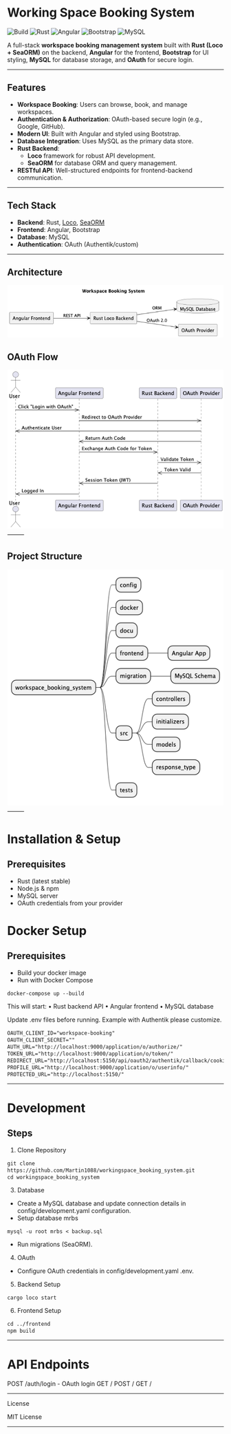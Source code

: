 # Working Space Booking System

![Build](https://img.shields.io/github/actions/workflow/status/Martin1088/workingspace_booking_system/ci.yml?branch=main)
![Rust](https://img.shields.io/badge/Rust-1.80+-orange)
![Angular](https://img.shields.io/badge/Angular-17+-red)
![Bootstrap](https://img.shields.io/badge/Bootstrap-5-blue)
![MySQL](https://img.shields.io/badge/MySQL-8-blue)

A full-stack **workspace booking management system** built with **Rust (Loco + SeaORM)** on the backend, **Angular** for
the frontend, **Bootstrap** for UI styling, **MySQL** for database storage, and **OAuth** for secure login.

---

## Features

- **Workspace Booking**: Users can browse, book, and manage workspaces.
- **Authentication & Authorization**: OAuth-based secure login (e.g., Google, GitHub).
- **Modern UI**: Built with Angular and styled using Bootstrap.
- **Database Integration**: Uses MySQL as the primary data store.
- **Rust Backend**:
    - **Loco** framework for robust API development.
    - **SeaORM** for database ORM and query management.
- **RESTful API**: Well-structured endpoints for frontend-backend communication.

---

## Tech Stack

- **Backend**: Rust, [Loco](https://github.com/loco-rs/loco), [SeaORM](https://www.sea-ql.org/SeaORM/)
- **Frontend**: Angular, Bootstrap
- **Database**: MySQL
- **Authentication**: OAuth (Authentik/custom)

---

## Architecture

![Architecture](docu/assets/Architecture-Workspace-Booking-System.png)

## OAuth Flow

![OAuth](docu/assets/OAuth-0.png)
⸻

## Project Structure

![Structure](docu/assets/Structure-0.png)
⸻

# Installation & Setup

## Prerequisites

- Rust (latest stable)
- Node.js & npm
- MySQL server
- OAuth credentials from your provider

# Docker Setup

## Prerequisites

- Build your docker image
- Run with Docker Compose

```
docker-compose up --build
```

This will start:
• Rust backend API
• Angular frontend
• MySQL database

Update .env files before running. Example with Authentik please customize.
```
OAUTH_CLIENT_ID="workspace-booking"
OAUTH_CLIENT_SECRET=""
AUTH_URL="http://localhost:9000/application/o/authorize/"
TOKEN_URL="http://localhost:9000/application/o/token/"
REDIRECT_URL="http://localhost:5150/api/oauth2/authentik/callback/cookie"
PROFILE_URL="http://localhost:9000/application/o/userinfo/"
PROTECTED_URL="http://localhost:5150/"

```
---


# Development
## Steps

1. Clone Repository

```
git clone https://github.com/Martin1088/workingspace_booking_system.git
cd workingspace_booking_system
```

3. Database
- Create a MySQL database and update connection details in config/development.yaml configuration.
- Setup database mrbs
```
mysql -u root mrbs < backup.sql
```
- Run migrations (SeaORM).

4. OAuth
- Configure OAuth credentials in config/development.yaml .env.

5. Backend Setup

```
cargo loco start
```


6. Frontend Setup

```
cd ../frontend
npm build
```

---

# API Endpoints

POST /auth/login - OAuth login
GET /
POST /
GET /

---

License

MIT License

---